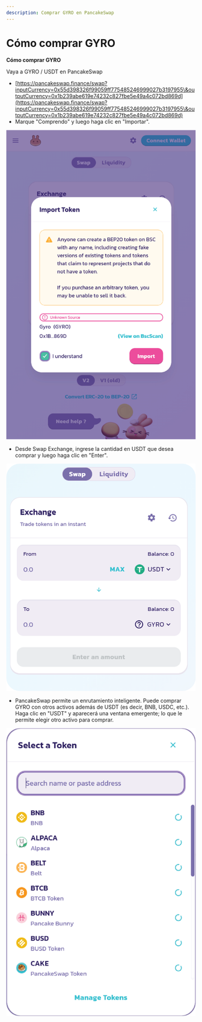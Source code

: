 ```yaml
---
description: Comprar GYRO en PancakeSwap
---
```


# Cómo comprar GYRO

**Cómo comprar GYRO**

Vaya a GYRO / USDT en PancakeSwap

* [https://pancakeswap.finance/swap?inputCurrency=0x55d398326f99059ff775485246999027b3197955\&outputCurrency=0x1b239abe619e74232c827fbe5e49a4c072bd869d](https://pancakeswap.finance/swap?inputCurrency=0x55d398326f99059ff775485246999027b3197955\&outputCurrency=0x1b239abe619e74232c827fbe5e49a4c072bd869d)
* Marque "Comprendo" y luego haga clic en "Importar".

![](<../.gitbook/assets/0 (1).png>)

* Desde Swap Exchange, ingrese la cantidad en USDT que desea comprar y luego haga clic en "Enter".

![](<../.gitbook/assets/1 (1).png>)

* PancakeSwap permite un enrutamiento inteligente. Puede comprar GYRO con otros activos además de USDT (es decir, BNB, USDC, etc.). Haga clic en "USDT" y aparecerá una ventana emergente; lo que le permite elegir otro activo para comprar.

![](../.gitbook/assets/2.png)
